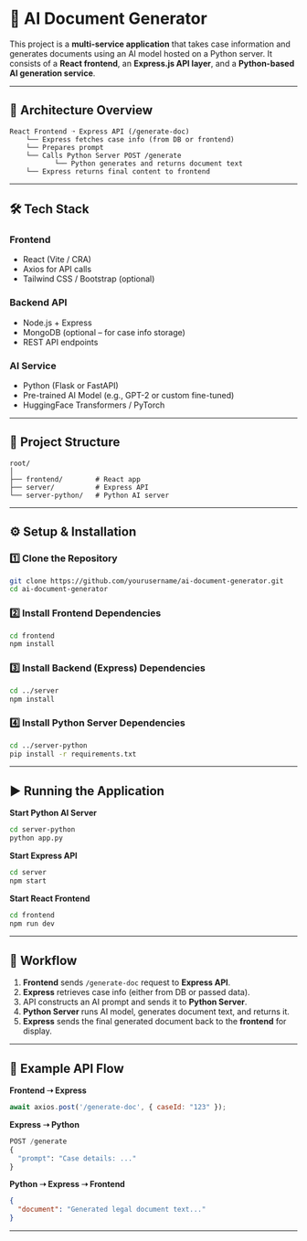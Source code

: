 # 📄 AI Document Generator

This project is a **multi-service application** that takes case information and generates documents using an AI model hosted on a Python server. It consists of a **React frontend**, an **Express.js API layer**, and a **Python-based AI generation service**.

---

## 🚀 Architecture Overview

```plaintext
React Frontend ➝ Express API (/generate-doc)
    └── Express fetches case info (from DB or frontend)
    └── Prepares prompt
    └── Calls Python Server POST /generate
           └── Python generates and returns document text
    └── Express returns final content to frontend
```

---

## 🛠 Tech Stack

### **Frontend**

* React (Vite / CRA)
* Axios for API calls
* Tailwind CSS / Bootstrap (optional)

### **Backend API**

* Node.js + Express
* MongoDB (optional – for case info storage)
* REST API endpoints

### **AI Service**

* Python (Flask or FastAPI)
* Pre-trained AI Model (e.g., GPT-2 or custom fine-tuned)
* HuggingFace Transformers / PyTorch

---

## 📂 Project Structure

```
root/
│
├── frontend/        # React app
├── server/          # Express API
└── server-python/   # Python AI server
```

---

## ⚙️ Setup & Installation

### 1️⃣ Clone the Repository

```bash
git clone https://github.com/yourusername/ai-document-generator.git
cd ai-document-generator
```

### 2️⃣ Install Frontend Dependencies

```bash
cd frontend
npm install
```

### 3️⃣ Install Backend (Express) Dependencies

```bash
cd ../server
npm install
```

### 4️⃣ Install Python Server Dependencies

```bash
cd ../server-python
pip install -r requirements.txt
```

---

## ▶️ Running the Application

**Start Python AI Server**

```bash
cd server-python
python app.py
```

**Start Express API**

```bash
cd server
npm start
```

**Start React Frontend**

```bash
cd frontend
npm run dev
```

---

## 🔄 Workflow

1. **Frontend** sends `/generate-doc` request to **Express API**.
2. **Express** retrieves case info (either from DB or passed data).
3. API constructs an AI prompt and sends it to **Python Server**.
4. **Python Server** runs AI model, generates document text, and returns it.
5. **Express** sends the final generated document back to the **frontend** for display.

---

## 📌 Example API Flow

**Frontend ➝ Express**

```js
await axios.post('/generate-doc', { caseId: "123" });
```

**Express ➝ Python**

```python
POST /generate
{
  "prompt": "Case details: ..."
}
```

**Python ➝ Express ➝ Frontend**

```json
{
  "document": "Generated legal document text..."
}
```

---
